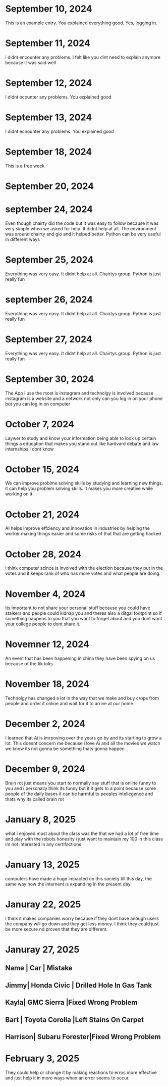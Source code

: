 # September 10, 2024

This is an example entry.
You explained everything good. Yes, logging in.

# September 11, 2024

i didnt encounter any problems. I felt like you dint need to explain anymore because it was said well

# September 12, 2024

I didnt ecounter any problems. You explained good 

# September 13, 2024

I didnt ecnounter any problems. You explained good

# September 18, 2024

This is a free week

 # September 20, 2024

 # september 24, 2024

Even though chairty did the code but it was easy to follow because it was very simple when we asked for help. It didnt help at all. The environment was around chairty and gio and it helped better. Python can be very useful in different ways

 # September 25, 2024 

 Everything was very easy. It didnt help at all. Chairtys group. Python is just really fun

 # september 26, 2024
 
 Everything was very easy. It didnt help at all. Chairtys group. Python is just really fun

 # September 27, 2024

  Everything was very easy. It didnt help at all. Chairtys group. Python is just really fun

  # September 30, 2024

  The App i use the most is instagram and technolgy is involved because instagram is a website and a network not only can you log in on your phone but you can log in on computer

# October 7, 2024

Laywer
to study and know your information
being able to look up certain things
a education that makes you stand out like hardvard
debate and law internships
i dont know 


# October 15, 2024

We can improve problme solving skills by studying and learning new things. it can help you
problem solving skills. It makes you more creative while working on it

# October 21, 2024

AI helps improve effciency and innovation in industries by helping the worker making things easier
and some risks of that that are getting hacked
# October 28,  2024
i think computer scince is involved with the election because they put in the votes and it keeps rank
of who has more votes and what people are doing.
# November 4,  2024
Its important to not share your personal stuff because you could have stalkers and people could kidnap you and 
theres also a ditgal footprint so if something happens to you that you want to forget about and you dont want your college people to 
dont share it.
# Novemner 12,  2024
An event that has been happening in china they have been spying on us because of the tik toks
# November 18,  2024
Technolgy has changed a lot in the way that we make and buy crops from people and order it online and wait
for it to arrive at our home 
# December 2,  2024
I learned that Ai is imrpoving over the years go by and its starting to grow a lot. This doesnt concern me because
i love Ai and all the movies we watch we know its not gonna be something thats gonna happen
# December 9,  2024
Brain rot just means you start to normally say stuff that is online funny to you and i personally think its funny but
it it gets to a point because some people of the daily bases it can be harmful to peoples intellegence
and thats why its called brain rot
# January 8,  2025
 what i enjoyed most about the class was the that we had a lot of free time and play with the robots
 honeslty i just want to maintain my 100 in this class
 im not interested in any certifactions 
# January 13,  2025
computers have made a huge impacted on this society till this day, the same way how the internent is expanding in the present day.
# Januray 22,  2025
I think it makes companies worry because if they dont have anough users the company will go down and they get less money.
I think they could just be more secure nd proven that they are different.
# Januray 27,  2025
Name	|       Car	      |     Mistake
-------------------------------------
Jimmy|		Honda Civic      | Drilled Hole In Gas Tank
-------------------------------------
Kayla|  GMC Sierra		     |Fixed Wrong Problem
-------------------------------------
Bart	|	 Toyota Corolla   |Left Stains On Carpet
-------------------------------------
Harrison| Subaru Forester|Fixed Wrong Problem
-------------------------------------
# February 3,  2025
They could help or change it by making reactions to erros more effective and just help it in more ways when an error seems to occur.
